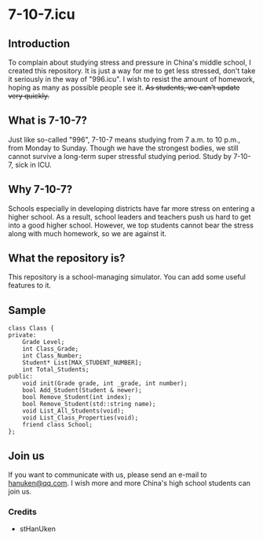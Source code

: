 # 7-10-7.icu
## Introduction
To complain about studying stress and pressure in China's middle school, I created this repository.
It is just a way for me to get less stressed, don't take it seriously in the way of \"996.icu\".
I wish to resist the amount of homework, hoping as many as possible people see it.
~~As students, we can't update very quickly.~~
## What is 7-10-7?
Just like so-called \"996\", 7-10-7 means studying from 7 a.m. to 10 p.m., from Monday to Sunday.
Though we have the strongest bodies, we still cannot survive a long-term super stressful studying period.
Study by 7-10-7, sick in ICU.
## Why 7-10-7?
Schools especially in developing districts have far more stress on entering a higher school.
As a result, school leaders and teachers push us hard to get into a good higher school.
However, we top students cannot bear the stress along with much homework, so we are against it.
## What the repository is?
This repository is a school-managing simulator. You can add some useful features to it.
## Sample
```
class Class {
private:
	Grade Level;
	int Class_Grade;
	int Class_Number;
	Student* List[MAX_STUDENT_NUMBER];
	int Total_Students;
public:
	void init(Grade grade, int _grade, int number);
	bool Add_Student(Student & newer);
	bool Remove_Student(int index);
	bool Remove_Student(std::string name);
	void List_All_Students(void);
	void List_Class_Properties(void);
	friend class School;
};
```
## Join us
If you want to communicate with us, please send an e-mail to hanuken@qq.com.
I wish more and more China's high school students can join us.
### Credits
- stHanUken
